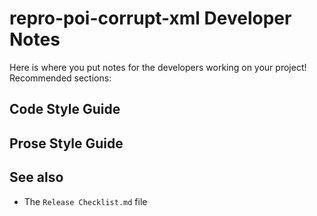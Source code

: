 # repro-poi-corrupt-xml Developer Notes

Here is where you put notes for the developers working on your project! Recommended sections:

## Code Style Guide

## Prose Style Guide

## See also

* The `Release Checklist.md` file
